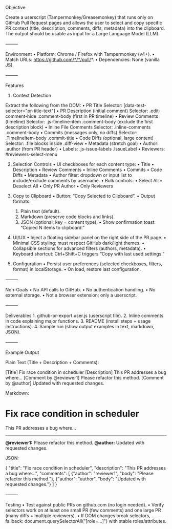 Objective

Create a userscript (Tampermonkey/Greasemonkey) that runs only on GitHub Pull Request pages and allows the user to select and copy specific PR context (title, description, comments, diffs, metadata) into the clipboard. The output should be usable as input for a Large Language Model (LLM).

⸻

Environment
	•	Platform: Chrome / Firefox with Tampermonkey (v4+).
	•	Match URLs: https://github.com/*/*/pull/*.
	•	Dependencies: None (vanilla JS).

⸻

Features

1. Context Detection

Extract the following from the DOM:
	•	PR Title
Selector: [data-test-selector="pr-title-text"]
	•	PR Description (initial comment)
Selector: .edit-comment-hide .comment-body (first in PR timeline)
	•	Review Comments (timeline)
Selector: .js-timeline-item .comment-body (exclude the first description block)
	•	Inline File Comments
Selector: .inline-comments .comment-body
	•	Commits (messages only, no diffs)
Selector: .TimelineItem-body .commit-title
	•	Code Diffs (optional, large content)
Selector: .file blocks inside .diff-view
	•	Metadata (stretch goal)
	•	Author: .author (from PR header)
	•	Labels: .js-issue-labels .IssueLabel
	•	Reviewers: #reviewers-select-menu

2. Selection Controls
	•	UI checkboxes for each content type:
	•	Title
	•	Description
	•	Review Comments
	•	Inline Comments
	•	Commits
	•	Code Diffs
	•	Metadata
	•	Author filter: dropdown or input list to include/exclude comments by username.
	•	Bulk controls:
	•	Select All
	•	Deselect All
	•	Only PR Author
	•	Only Reviewers

3. Copy to Clipboard
	•	Button: “Copy Selected to Clipboard”.
	•	Output formats:
	1.	Plain text (default).
	2.	Markdown (preserve code blocks and links).
	3.	JSON (optional; key = content type).
	•	Show confirmation toast: “Copied N items to clipboard.”

4. UI/UX
	•	Inject a floating sidebar panel on the right side of the PR page.
	•	Minimal CSS styling; must respect GitHub dark/light themes.
	•	Collapsible sections for advanced filters (authors, metadata).
	•	Keyboard shortcut: Ctrl+Shift+C triggers “Copy with last used settings.”

5. Configuration
	•	Persist user preferences (selected checkboxes, filters, format) in localStorage.
	•	On load, restore last configuration.

⸻

Non-Goals
	•	No API calls to GitHub.
	•	No authentication handling.
	•	No external storage.
	•	Not a browser extension; only a userscript.

⸻

Deliverables
	1.	github-pr-export.user.js (userscript file).
	2.	Inline comments in code explaining major functions.
	3.	README (install steps + usage instructions).
	4.	Sample run (show output examples in text, markdown, JSON).

⸻

Example Output

Plain Text (Title + Description + Comments):

[Title] Fix race condition in scheduler
[Description] This PR addresses a bug where…
[Comment by @reviewer1] Please refactor this method.
[Comment by @author] Updated with requested changes.

Markdown:

# Fix race condition in scheduler
This PR addresses a bug where…

---

**@reviewer1:** Please refactor this method.
**@author:** Updated with requested changes.

JSON:

{
  "title": "Fix race condition in scheduler",
  "description": "This PR addresses a bug where…",
  "comments": [
    {"author": "reviewer1", "body": "Please refactor this method."},
    {"author": "author", "body": "Updated with requested changes."}
  ]
}


⸻

Testing
	•	Test against public PRs on github.com (no login needed).
	•	Verify selectors work on at least one small PR (few comments) and one large PR (many diffs + multiple reviewers).
	•	If DOM changes break selectors, fallback: document.querySelectorAll("[role=…]") with stable roles/attributes.
